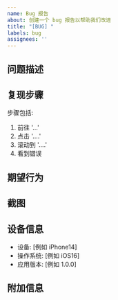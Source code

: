 ```yaml
---
name: Bug 报告
about: 创建一个 bug 报告以帮助我们改进
title: "[BUG] "
labels: bug
assignees: ''
---
```


## 问题描述
<!-- 清晰简洁地描述这个 bug 是什么 -->

## 复现步骤
步骤包括:
1. 前往 '...'
2. 点击 '....'
3. 滚动到 '....'
4. 看到错误

## 期望行为
<!-- 清晰简洁地描述你期望发生的事情 -->

## 截图
<!-- 如果适用，添加截图以帮助解释你的问题 -->

## 设备信息
 - 设备: [例如 iPhone14]
 - 操作系统: [例如 iOS16]
 - 应用版本: [例如 1.0.0]

## 附加信息
<!-- 在此处添加关于该问题的任何其他信息 --> 